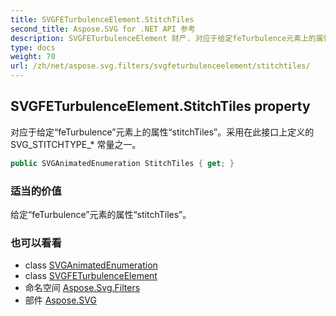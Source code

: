 ```yaml
---
title: SVGFETurbulenceElement.StitchTiles
second_title: Aspose.SVG for .NET API 参考
description: SVGFETurbulenceElement 财产. 对应于给定feTurbulence元素上的属性stitchTiles采用在此接口上定义的 SVG_STITCHTYPE_ 常量之一
type: docs
weight: 70
url: /zh/net/aspose.svg.filters/svgfeturbulenceelement/stitchtiles/
---
```

## SVGFETurbulenceElement.StitchTiles property

对应于给定“feTurbulence”元素上的属性“stitchTiles”。采用在此接口上定义的 SVG_STITCHTYPE_* 常量之一。

```csharp
public SVGAnimatedEnumeration StitchTiles { get; }
```

### 适当的价值

给定“feTurbulence”元素的属性“stitchTiles”。

### 也可以看看

* class [SVGAnimatedEnumeration](../../../aspose.svg.datatypes/svganimatedenumeration/)
* class [SVGFETurbulenceElement](../)
* 命名空间 [Aspose.Svg.Filters](../../svgfeturbulenceelement/)
* 部件 [Aspose.SVG](../../../)


